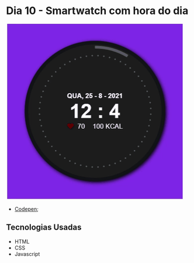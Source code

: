 # Dia 10 - Smartwatch com hora do dia

![Previsão do Tempo ](./day_10.gif?raw=true "Previsão do Tempo ")

*   [Codepen](https://codepen.io/lizvidotti91/pen/NWgPYNV); 

## Tecnologias Usadas

*   HTML
*   CSS 
* Javascript
